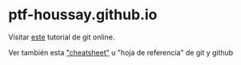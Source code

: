 # ptf-houssay.github.io

Visitar [este](https://try.github.io/levels/1/challenges/1) tutorial de git online.

Ver también esta ["cheatsheet"](https://services.github.com/kit/downloads/es_ES/github-git-cheat-sheet.pdf) u "hoja de referencia" de git y github